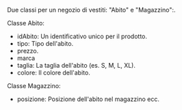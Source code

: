 Due classi per un negozio di vestiti: "Abito" e "Magazzino":.
 
Classe Abito:
  - idAbito: Un identificativo unico per il prodotto.
  - tipo: Tipo dell'abito.
  - prezzo.
  - marca
  - taglia: La taglia dell'abito (es. S, M, L, XL).
  - colore: Il colore dell'abito.

Classe Magazzino:
 - posizione: Posizione dell'abito nel magazzino
ecc.
